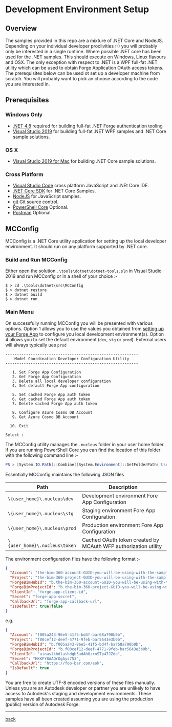 # Development Environment Setup

## Overview

The samples provided in this repo are a mixture of .NET Core and NodeJS. Depending on your individual developer proclivities :-) you will probably only be interested in a single runtime. Where possible .NET core has been used for the .NET samples. This should execute on Windows, Linux flavours and OSX. The only exception with respect to .NET is a WPF full-fat .NET utility which can be used to obtain Forge Application OAuth access tokens. The prerequisites below can be used ot set up a developer machine from scratch. You will probably want to pick an choose according to the code you are interested in.

## Prerequisites

### Windows Only

- [.NET 4.8](https://dotnet.microsoft.com/download/thank-you/net48-developer-pack) required for building full-fat .NET Forge authentication tooling
- [Visual Studio 2019](https://visualstudio.microsoft.com/vs/) for building full-fat .NET WPF samples and .NET Core sample solutions.

### OS X

- [Visual Studio 2019 for Mac](https://visualstudio.microsoft.com/vs/mac/) for building .NET Core sample solutions.

### Cross Platform

- [Visual Studio Code](https://code.visualstudio.com/) cross platform JavaScript and .NEt Core IDE.
- [.NET Core SDK](https://dotnet.microsoft.com/download) for .NET Core Samples.
- [NodeJS](https://nodejs.org/en/) for JavaScript samples.
- [git](https://git-scm.com/) Git source control.
- [PowerShell Core](https://github.com/PowerShell/PowerShell) Optional.
- [Postman](https://www.getpostman.com/) Optional.

## MCConfig

MCConfig is a .NET Core utility application for setting up the local developer environment. It should run on any platform supported by .NET core.

### Build and Run MCConfig

Either open the solution `.\tools\dotnet\dotnet-tools.sln` in Visual Studio 2019 and run MCConfig or in a shell of your choice :-

```
$ > cd .\tools\dotnet\src\MCConfig
$ > dotnet restore
$ > dotnet build
$ > dotnet run
```

### Main Menu

On successfully running MCConfig you will be presented with various options. Option 1 allows you to use the values you obtained from [setting up your Forge App](forge-app-setup.md) to configure you local development environment(s). Option 4 allows you to set the default environment (`dev`, `stg` or `prod`). External users will always typically ues `prod`

```
----------------------------------------------------------
    Model Coordination Developer Configuration Utility
----------------------------------------------------------

   1. Set Forge App Configuration
   2. Get Forge App Configuration
   3. Delete all local developer configuration
   4. Set default Forge App configuration

   5. Set cached Forge App auth token
   6. Get cached Forge App auth token
   7. Delete cached Forge App auth token

   8. Configure Azure Cosmo DB Account
   9. Get Azure Cosmo DB Account

  10. Exit

Select :                                                 
```

The MCConfig utility manages the `.nucleus` folder in your user home folder. If you are running PowerShell Core you can find the location of this folder with the following command line :-

```powershell
PS > [System.IO.Path]::Combine([System.Environment]::GetFolderPath('UserProfile'), '.nucleus')
```

Essentially MCConfig maintains the following JSON files

| Path                          | Description                                                    |
| ----------------------------- | -------------------------------------------------------------- |
| `\{user_home}\.nucleus\dev`   | Development environment Fore App Configuration                 |
| `\{user_home}\.nucleus\stg`   | Staging environment Fore App Configuration                     |
| `\{user_home}\.nucleus\prod`  | Production environment Fore App Configuration                  |
| `\{user_home}\.nucleus\token` | Cached OAuth token created by MCAuth WFP authorization utility |

The environment configuration files have the following format :-

```json
{
  "Account": "the-bim-360-account-GUID-you-will-be-using-with-the-samples",
  "Project": "the-bim-360-project-GUID-you-will-be-using-with-the-samples",
  "ForgeBimHubId": "b.the-bim-360-account-GUID-you-will-be-using-with-the-samples",
  "ForgeBimProjectId": "b.the-bim-360-project-GUID-you-will-be-using-with-the-samples",
  "ClientId": "forge-app-client-id",
  "Secret": "forge-app-secret",
  "CallbackUrl": "forge-app-callback-url",
  "IsDefault": true|false
}
```

e.g.

```json
{
  "Account": "f005a243-96e5-41f5-bd4f-bar68a790b0b",
  "Project": "f00cef12-deef-4771-9feb-bar5643e3b0b",
  "ForgeBimHubId": "b.f005a243-96e5-41f5-bd4f-bar68a790b0b",
  "ForgeBimProjectId": "b.f00cef12-deef-4771-9feb-bar5643e3b0b",
  "ClientId": "uioaslkhdlashdgb3udAhOzrnSTp47JZdo",
  "Secret": "HKKFY8AAQrOgAys753",
  "CallbackUrl": "https://foo-bar.com/aok",
  "IsDefault": true
}
```

You are free to create UTF-8 encoded versions of these files manually. Unless you are an Autodesk developer or partner you are unlikely to have access to Autodesk's staging and development environments. These samples have all been created assuming you are using the production (public) version of Autodesk Forge.

---
[back](../../../../README.md)